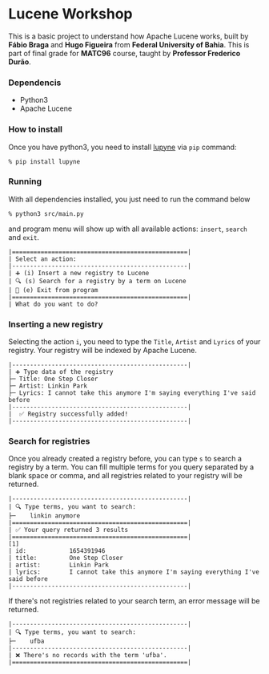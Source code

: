# Lucene Workshop

This is a basic project to understand how Apache Lucene works, built by __Fábio Braga__ and __Hugo Figueira__ from __Federal University of Bahia__. This is part of final grade for __MATC96__ course, taught by __Professor Frederico Durão__.

### Dependencis

- Python3
- Apache Lucene

### How to install

Once you have python3, you need to install [lupyne](https://github.com/coady/lupyne) via `pip` command:
```console
% pip install lupyne
```

### Running

With all dependencies installed, you just need to run the command below
```console
% python3 src/main.py
```
and program menu will show up with all available actions: `insert`, `search` and `exit`.

```console
|=================================================|
| Select an action:
|-------------------------------------------------|
| ➕ (i) Insert a new registry to Lucene
| 🔍 (s) Search for a registry by a term on Lucene
| 🚪 (e) Exit from program
|=================================================|
| What do you want to do?
```

### Inserting a new registry
Selecting the action `i`, you need to type the `Title`, `Artist` and `Lyrics` of your registry. Your registry will be indexed by Apache Lucene.

```console
|-------------------------------------------------|
| ➕ Type data of the registry
├─ Title: One Step Closer
├─ Artist: Linkin Park
├─ Lyrics: I cannot take this anymore I'm saying everything I've said before
|-------------------------------------------------|
|  ✅ Registry successfully added!
|-------------------------------------------------|
```

### Search for registries
Once you already created a registry before, you can type `s` to search a registry by a term. You can fill multiple terms for you query separated by a blank space or comma, and all registries related to your registry will be returned.

```console
|-------------------------------------------------|
| 🔍 Type terms, you want to search:
├─    linkin anymore
|=================================================|
| ✅ Your query returned 3 results
|=================================================|
[1]
| id:            1654391946
| title:         One Step Closer
| artist:        Linkin Park
| lyrics:        I cannot take this anymore I'm saying everything I've said before
|-------------------------------------------------|
```

If there's not registries related to your search term, an error message will be returned.

```console
|-------------------------------------------------|
| 🔍 Type terms, you want to search:
├─    ufba
|-------------------------------------------------|
| ❌ There's no records with the term 'ufba'.
|=================================================|
```
